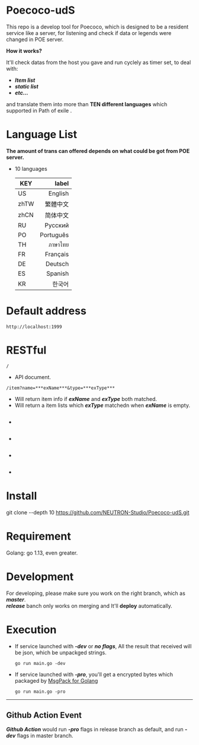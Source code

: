 # Poecoco-udS
This repo is a develop tool for Poecoco, which is designed to be a resident service like a server, for listening and check if data or legends were changed in POE server.

**How it works?**

It'll check datas from the host you gave and run cyclely as timer set, to deal with: 
* ***Item list*** 
* ***static list***
* ***etc...***

and translate them into more than **TEN different languages** which supported in Path of exile .


# Language List
**The amount of trans can offered depends on what could be got from POE server.**
* 10 languages

	| KEY        | label  |
	| ------------- | -----:|
	| US         | English |
	| zhTW         | 繁體中文 |
	| zhCN         | 简体中文 |
	| RU         | Русский |
	| PO         | Português |
	| TH         | ภาษาไทย |
	| FR         | Français |
	| DE         | Deutsch |
	| ES         | Spanish |
	| KR         | 한국어 |
# Default address
```
http://localhost:1999
```
# RESTful
```
/
```
* API document.
```
/item?name=***exName***&type=***exType***
```
* Will return item info if ***exName*** and ***exType*** both matched.
* Will return a item lists which ***exType*** matchedn when ***exName*** is empty.

```
```
*
```
```
*
```
```
*
```
```
*
# Install
git clone --depth 10 https://github.com/NEUTRON-Studio/Poecoco-udS.git
# Requirement
Golang: go 1.13, even greater.
# Development
For developing, please make sure you work on the right branch, which as ***master***. <br>
***release*** banch only works on merging and It'll **deploy** automatically.
# Execution

* If service launched with ***-dev*** or ***no flags***, All the result that received will  be json, which be unpackged strings.
	```
	go run main.go -dev
	```
* If service launched with ***-pro***, you'll get a encrypted bytes which packaged by [MsgPack for Golang](https://github.com/vmihailenco/msgpack)
	```
	go run main.go -pro
	```
___
## **Github Action Event** 
***Github Action*** would run ***-pro*** flags in release branch as default, and run ***-dev*** flags in master branch.
